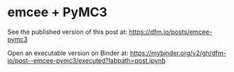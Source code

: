 # emcee + PyMC3

See the published version of this post at: https://dfm.io/posts/emcee-pymc3

Open an executable version on Binder at: https://mybinder.org/v2/gh/dfm-io/post--emcee-pymc3/executed?labpath=post.ipynb
